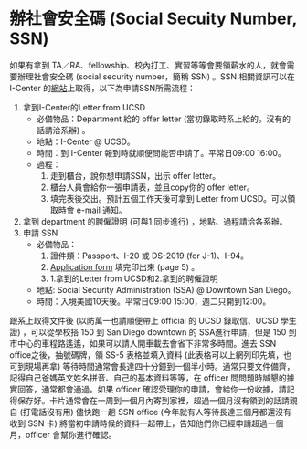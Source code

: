 # 辦社會安全碼 (Social Secuity Number, SSN)

如果有拿到 TA／RA、fellowship、校內打工、實習等等會要領薪水的人，就會需要辦理社會安全碼  (social security number，簡稱 SSN) 。SSN 相關資訊可以在 I-Center 的[網站](https://ispo.ucsd.edu/advising/financial/social-security-number.html)上取得，以下為申請SSN所需流程：

1. 拿到I-Center的Letter from UCSD
   * 必備物品：Department 給的 offer letter  (當初錄取時系上給的。沒有的話請洽系辦) 。
   * 地點：I-Center @ UCSD。
   * 時間：到 I-Center 報到時就順便問能否申請了。平常日09:00 16:00。
   * 過程：
     1. 走到櫃台，說你想申請SSN，出示 offer letter。
     2. 櫃台人員會給你一張申請表，並且copy你的 offer letter。
     3. 填完表後交出。預計五個工作天後可拿到 Letter from UCSD。可以領取時會 e-mail 通知。
2. 拿到 department 的聘僱證明 (可與1.同步進行) ，地點、過程請洽各系辦。
3. 申請 SSN
   * 必備物品：
     1. 證件類：Passport、I-20 或 DS-2019 (for J-1)、I-94。
     2. [Application form](http://www.ssa.gov/forms/ss-5.pdf) 填完印出來  (page 5) 。
     3. 1.拿到的Letter from UCSD和2.拿到的聘僱證明
   * 地點: Social Security Administration (SSA) @ Downtown San Diego。
   * 時間：入境美國10天後。平常日09:00 15:00，週二只開到12:00。

跟系上取得文件後 (以防萬一也請順便帶上 official 的 UCSD 錄取信、UCSD 學生證) ，可以從學校搭 150 到 San Diego downtown 的 SSA進行申請，但是 150 到市中心的車程路遙遙，如果可以請人開車載去會省下非常多時間。進去 SSN office之後，抽號碼牌，領 SS-5 表格並填入資料 (此表格可以上網列印先填，也可到現場再拿) 等待時間通常會長達四十分鐘到一個半小時。通常只要文件備齊，記得自己爸媽英文姓名拼音、自己的基本資料等等，在 officer 問問題時誠懇的據實回答，通常都會通過。如果 officer 確認受理你的申請，會給你一份收據，請記得保存好。卡片通常會在一周到一個月內寄到家裡，超過一個月沒有領到的話請親自 (打電話沒有用) 儘快跑一趟 SSN office  (今年就有人等待長達三個月都還沒有收到 SSN 卡) 將當初申請時候的資料一起帶上，告知他們你已經申請超過一個月，officer 會幫你進行確認。

